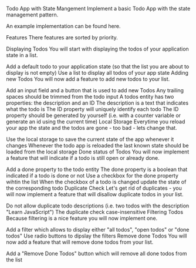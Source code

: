 Todo App with State Mangement
Implement a basic Todo App with the state management pattern.

An example implementation can be found here.

Features
There features are sorted by priority.

Displaying Todos
You will start with displaying the todos of your application state in a list.

 Add a default todo to your application state (so that the list you are about to display is not empty)
 Use a list to display all todos of your app state
Adding new Todos
You will now add a feature to add new todos to your list.

 Add an input field and a button that is used to add new Todos
 Any trailing spaces should be trimmed from the todo input
 A todos entity has two properties: the description and an ID
 The description is a text that indicates what the todo is
 The ID property will uniquely identify each todo
 The ID property should be generated by yourself (i.e. with a counter variable or generate an id using the current time)
Local Storage
Everytime you reload your app the state and the todos are gone - too bad - lets change that.

 Use the local storage to save the current state of the app whenever it changes
 Whenever the todo app is reloaded the last known state should be loaded from the local storage
Done status of Todos
You will now implement a feature that will indicate if a todo is still open or already done.

 Add a done property to the todo entity
 The done property is a boolean that indicated if a todo is done or not
 Use a checkbox for the done property wihtin the list
 When the checkbox of a todo is changed update the state of the corresponding todo
Duplicate Check
Let's get rid of duplicates - you will now implement a feature that will disallow duplicate todos in your list.

 Do not allow duplicate todo descriptions (i.e. two todos with the description "Learn JavaScript")
 The duplicate check case-insensitive
Filtering Todos
Because filtering is a nice feature you will now implement one.

 Add a filter which allows to display either "all todos", "open todos" or "done todos"
 Use radio buttons to dipslay the filters
Remove done Todos
You will now add a feature that will remove done todos from your list.

 Add a "Remove Done Todos" button which will remove all done todos from the list